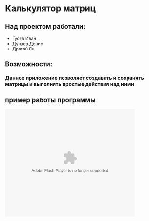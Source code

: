# Калькулятор матриц

## Над проектом работали:
* Гусев Иван
* Дунаев Денис
* Драгой Ян

## Возможности:
### Данное приложение позволяет создавать и сохранять матрицы и выполнять простые действия над ними

## пример работы программы
<object width="425" height="350">
  <param name="movie" value="https://youtu.be/BVvUGxZMhoM" />
  <param name="wmode" value="transparent" />
  <embed src="https://youtu.be/BVvUGxZMhoM"
         type="application/x-shockwave-flash"
         wmode="transparent" width="425" height="350" />
</object>
